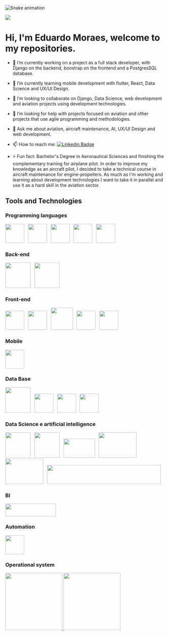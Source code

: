 <!--### Hi there 👋

**eduardomoraespy/eduardomoraespy** is a ✨ _special_ ✨ repository because its `README.md` (this file) appears on your GitHub profile.

Here are some ideas to get you started:-->

![Snake animation](https://github.com/eduardomoraespy/eduardomoraespy/output/github-contribution-grid-snake.svg)

![](https://github.com/eduardomoraespy/snk/raw/output/github-contribution-grid-snake.svg)

# Hi, I'm Eduardo Moraes, welcome to my repositories.

- 🔭 I’m currently working on a project as a full stack developer, with Django on the backend, boostrap on the frontend and a PostgresSQL database.


- 🌱 I’m currently learning mobile development with flutter, React, Data Science and UX/UI Design.


- 👯 I’m looking to collaborate on Django, Data Science, web development and aviation projects using development technologies.


- 🤔 I’m looking for help with projects focused on aviation and other projects that use agile programming and methodologies.


- 💬 Ask me about aviation, aircraft maintenance, AI, UX/UI Design and web development.


- 📫 How to reach me: [![Linkedin Badge](https://img.shields.io/badge/-LinkedIn-blue?style=flat-square&logo=Linkedin&logoColor=white&link=LINK_LINKEDIN)](https://www.linkedin.com/in/eduardo-moraes-ds/)


- ⚡ Fun fact: Bachelor's Degree in Aeronautical Sciences and finishing the complementary training for airplane pilot. In order to improve my knowledge as an aircraft pilot, I decided to take a technical course in aircraft maintenance for engine-propellers. As much as I'm working and learning about development technologies I want to take it in parallel and use it as a hard skill in the aviation sector.


## Tools and Technologies

### Programming languages
<img src="https://cdn.jsdelivr.net/gh/devicons/devicon/icons/c/c-original.svg" width="60" height="60"/> &nbsp;  <img src="https://cdn.jsdelivr.net/gh/devicons/devicon/icons/cplusplus/cplusplus-original.svg" width="60" height="60"/> &nbsp;  <img src="https://cdn.jsdelivr.net/gh/devicons/devicon/icons/javascript/javascript-original.svg" width="60" height="60"/> &nbsp; <img src="https://cdn.jsdelivr.net/gh/devicons/devicon/icons/python/python-original-wordmark.svg" width="60" height="60"/> &nbsp; <img src="https://cdn.jsdelivr.net/gh/devicons/devicon/icons/dart/dart-original-wordmark.svg" width="60" height="60"/>  




### Back-end
<img src="https://cdn.jsdelivr.net/gh/devicons/devicon/icons/django/django-plain-wordmark.svg" width="80" height="80"/> &nbsp; <img src="https://cdn.jsdelivr.net/gh/devicons/devicon/icons/nodejs/nodejs-original-wordmark.svg" width="80" height="80"/>


### Front-end
<img src="https://cdn.jsdelivr.net/gh/devicons/devicon/icons/html5/html5-original.svg" width="60" height="60"/> &nbsp; <img src="https://cdn.jsdelivr.net/gh/devicons/devicon/icons/css3/css3-original.svg" width="60" height="60"/> &nbsp; <img src="https://cdn.jsdelivr.net/gh/devicons/devicon/icons/bootstrap/bootstrap-original.svg" width="70" height="70"/> &nbsp; <img src="https://cdn.jsdelivr.net/gh/devicons/devicon/icons/jquery/jquery-original-wordmark.svg" width="60" height="60"/> &nbsp; <img src="https://cdn.jsdelivr.net/gh/devicons/devicon/icons/react/react-original-wordmark.svg" width="60" height="60"/>


### Mobile
<img src="https://cdn.jsdelivr.net/gh/devicons/devicon/icons/flutter/flutter-original.svg" width="60" height="60"/>



### Data Base
<img src="https://cdn.jsdelivr.net/gh/devicons/devicon/icons/mysql/mysql-original-wordmark.svg" width="80" height="80"/> &nbsp; <img src="https://cdn.jsdelivr.net/gh/devicons/devicon/icons/postgresql/postgresql-original-wordmark.svg" width="60" height="60"/> &nbsp; <img src="https://cdn.jsdelivr.net/gh/devicons/devicon/icons/sqlite/sqlite-original-wordmark.svg" width="60" height="60"/> &nbsp; <img src="https://cdn.jsdelivr.net/gh/devicons/devicon/icons/mongodb/mongodb-original-wordmark.svg" width="60" height="60"/>


### Data Science e artificial intelligence
<img src="https://cdn.jsdelivr.net/gh/devicons/devicon/icons/pandas/pandas-original-wordmark.svg" width="80" height="80"/> &nbsp; <img src="https://cdn.jsdelivr.net/gh/devicons/devicon/icons/numpy/numpy-original-wordmark.svg" width="80" height="80"/> &nbsp; <img src="https://upload.wikimedia.org/wikipedia/commons/thumb/0/05/Scikit_learn_logo_small.svg/1200px-Scikit_learn_logo_small.svg.png" width="100" height="60"/> &nbsp; <img src="https://miro.medium.com/max/805/0*lheOLngZH18XLnoq.jpg" width="120" height="80"/> &nbsp; <img src="https://assets.st-note.com/production/uploads/images/23398116/rectangle_large_type_2_b9075ed34e9e3956219b8ccd295c5011.png" width="120" height="80"/> &nbsp; <img src="https://camo.githubusercontent.com/2b8b9c325e8d585c6eb39141b5d68731ed709807f851bd412729f0c7b8e2cf08/687474703a2f2f636f6f6c74696d696e672e636f6d2f53562f6c6f676f2e706e67" width="360" height="60"/> 


### BI
<img src="https://www.cetax.com.br/blog/wp-content/uploads/2016/10/PowerBI-e1557666264791.jpg" width="160" height="40"/>



### Automation
<img src="https://cdn.jsdelivr.net/gh/devicons/devicon/icons/selenium/selenium-original.svg" width="60" height="60"/>


### Operational system




<!--

https://devicon.dev/

https://gist.github.com/rxaviers/7360908

# Hi, I'm Eduardo Moraes, welcome to my repositories.

[![Github Badge](https://img.shields.io/badge/-Github-000?style=flat-square&logo=Github&logoColor=white&link=LINK_GIT)](https://github.com/eduardomoraespy)
[![Linkedin Badge](https://img.shields.io/badge/-LinkedIn-blue?style=flat-square&logo=Linkedin&logoColor=white&link=LINK_LINKEDIN)](https://www.linkedin.com/in/eduardo-moraes-ds/)

## Study focus


![PYTHON](https://img.shields.io/badge/Python-FFD43B?style=for-the-badge&logo=python&logoColor=darkgreen)

  - Django
  - Web Scraping
  - Data Science
  - MicroPython  
  
  
  
</br></br>
  ***-- Databases:***
  
    - MySQL
    - PostgreSQL
    - MongoDb  
    
    
  </br></br>
  ***-- Front-End:***
   + HTML 5
   + CSS3
   + JS
   + Bootstrap (Framework) 
   + React.js



</br></br>
  
![C](https://img.shields.io/badge/C-00599C?style=for-the-badge&logo=c&logoColor=white) ![C++](https://img.shields.io/badge/C%2B%2B-00599C?style=for-the-badge&logo=c%2B%2B&logoColor=white)
  + Arduino
  + PIC


</br></br>
 ***-- Container:***
 
 
 ![DOCKER](https://img.shields.io/badge/Docker-2CA5E0?style=for-the-badge&logo=docker&logoColor=white)


</br></br>
 ***-- SO:***
 
![SO](https://img.shields.io/badge/Linux-FCC624?style=for-the-badge&logo=linux&logoColor=black)

</br></br>


</br></br>
#### Projetos em Destaque:

#### Skils:-->

<div>
<a href="https://github.com/eduardomoraespy">
<img height="180em" src="https://github-readme-stats.vercel.app/api/top-langs/?username=eduardomoraespy&layout=compact&langs_count=7&theme=dracula"/>
<img height="180em" src="https://github-readme-stats.vercel.app/api?username=eduardomoraespy&show_icons=true&theme=dracula&include_all_commits=true&count_private=true"/>
</div>
